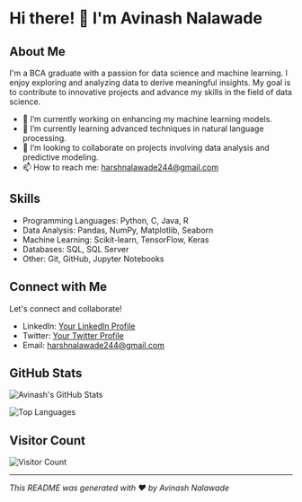 # Hi there! 👋 I'm Avinash Nalawade

## About Me

I'm a BCA graduate with a passion for data science and machine learning. I enjoy exploring and analyzing data to derive meaningful insights. My goal is to contribute to innovative projects and advance my skills in the field of data science.

- 🔭 I’m currently working on enhancing my machine learning models.
- 🌱 I’m currently learning advanced techniques in natural language processing.
- 👯 I’m looking to collaborate on projects involving data analysis and predictive modeling.
- 📫 How to reach me: harshnalawade244@gmail.com

## Skills

- Programming Languages: Python, C, Java, R
- Data Analysis: Pandas, NumPy, Matplotlib, Seaborn
- Machine Learning: Scikit-learn, TensorFlow, Keras
- Databases: SQL, SQL Server
- Other: Git, GitHub, Jupyter Notebooks

## Connect with Me

Let's connect and collaborate!

- LinkedIn: [Your LinkedIn Profile](https://www.linkedin.com/in/your-linkedin-profile)
- Twitter: [Your Twitter Profile](https://twitter.com/your-twitter-profile)
- Email: harshnalawade244@gmail.com

## GitHub Stats

![Avinash's GitHub Stats](https://github-readme-stats.vercel.app/api?username=Avinash-1103&show_icons=true&theme=radical)

![Top Languages](https://github-readme-stats.vercel.app/api/top-langs/?username=Avinash-1103&layout=compact&theme=radical)

## Visitor Count

![Visitor Count](https://profile-counter.glitch.me/Avinash-1103/count.svg)

---

*This README was generated with ❤️ by Avinash Nalawade*
